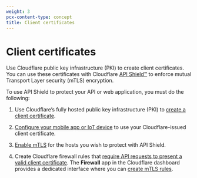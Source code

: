```yaml
---
weight: 3
pcx-content-type: concept
title: Client certificates
---
```


# Client certificates

Use Cloudflare public key infrastructure (PKI) to create client certificates. You can use these certificates with Cloudflare [API Shield™](/firewall/cf-firewall-rules/api-shield) to enforce mutual Transport Layer security (mTLS) encryption.

To use API Shield to protect your API or web application, you must do the following:

1.  Use Cloudflare’s fully hosted public key infrastructure (PKI) to [create a client certificate](/ssl/create-a-client-certificate/).

2.  [Configure your mobile app or IoT device](/ssl/configure-your-mobile-app-or-iot-device/) to use your Cloudflare-issued client certificate.

3.  [Enable mTLS](/ssl/enable-mtls/) for the hosts you wish to protect with API Shield.

4.  Create Cloudflare firewall rules that [require API requests to present a valid client certificate](/firewall/recipes/require-valid-client-certificate). The **Firewall** app in the Cloudflare dashboard provides a dedicated interface where you can [create mTLS rules](/firewall/cf-dashboard/create-mtls-rule).
